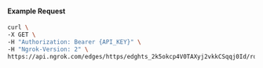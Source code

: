 <!-- Code generated for API Clients. DO NOT EDIT. -->

#### Example Request

```bash
curl \
-X GET \
-H "Authorization: Bearer {API_KEY}" \
-H "Ngrok-Version: 2" \
https://api.ngrok.com/edges/https/edghts_2k5okcp4V0TAXyj2vkkCSqqj0Id/routes/edghtsrt_2k5okaI98zx1vQlYKa6A8aW8gyN/user_agent_filter
```
